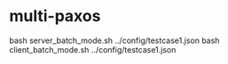 # multi-paxos

bash server_batch_mode.sh ../config/testcase1.json
bash client_batch_mode.sh ../config/testcase1.json